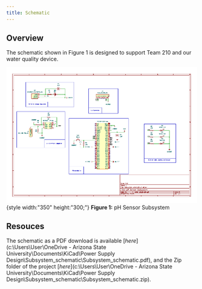 ```yaml
---
title: Schematic
---
```


## Overview

The schematic shown in Figure 1 is designed to support Team 210 and our water quality device.


![schematic](image.png){style width:"350" height:"300;"}
**Figure 1:** pH Sensor Subsystem


## Resouces

The schematic as a PDF download is available [*here*](c:\Users\User\OneDrive - Arizona State University\Documents\KiCad\Power Supply Design\Subsystem_schematic\Subsystem_schematic.pdf), and the Zip folder of the project [*here*](c:\Users\User\OneDrive - Arizona State University\Documents\KiCad\Power Supply Design\Subsystem_schematic\Subsystem_schematic.zip).